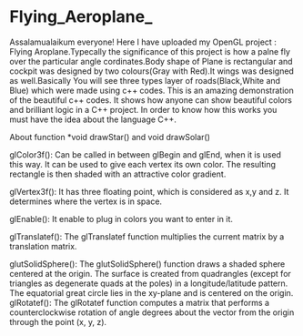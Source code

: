 # Flying_Aeroplane_
Assalamualaikum everyone! Here I have uploaded my OpenGL project : Flying Aroplane.Typecally  the significance of this  project is how a palne fly over the particular angle cordinates.Body shape of Plane is rectangular and cockpit was designed by two colours(Gray with Red).It wings was designed as well.Basically You will see three types layer of roads(Black,White and Blue) which were made using c++ codes. This is an amazing demonstration of the beautiful c++ codes. It shows how anyone can show beautiful colors and brilliant logic in a C++ project. In order to know how this works you must have the idea about the language C++.

About function
*void drawStar() and void drawSolar()

glColor3f(): Can be called in between glBegin and glEnd, when it is used this way. It can be used to give each vertex its own color. The resulting rectangle is then shaded with an attractive color gradient.

glVertex3f(): It has three floating point, which is considered as x,y and z. It determines where the vertex is in space.

glEnable(): It enable to plug in colors you want to enter in it.

glTranslatef(): The glTranslatef function multiplies the current matrix by a translation matrix.

glutSolidSphere(): The glutSolidSphere() function draws a shaded sphere centered at the origin. The surface is created from quadrangles (except for triangles as degenerate quads at the poles) in a longitude/latitude pattern. The equatorial great circle lies in the xy-plane and is centered on the origin.
glRotatef(): The glRotatef function computes a matrix that performs a counterclockwise rotation of angle degrees about the vector from the origin through the point (x, y, z).

